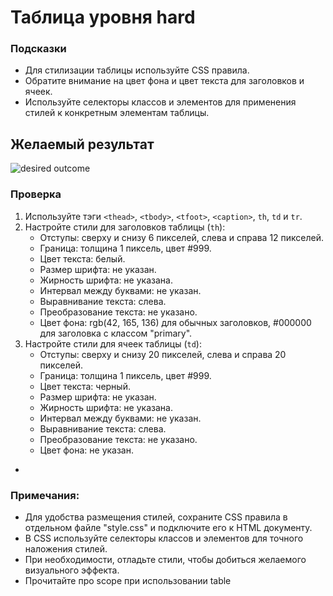 # Таблица уровня hard

### Подсказки

- Для стилизации таблицы используйте CSS правила.
- Обратите внимание на цвет фона и цвет текста для заголовков и ячеек.
- Используйте селекторы классов и элементов для применения стилей к конкретным элементам таблицы.

## Желаемый результат

![desired outcome](./preview.png)

### Проверка

1. Используйте тэги `<thead>`, `<tbody>`, `<tfoot>`, `<caption>`, `th`, `td` и `tr`.
2. Настройте стили для заголовков таблицы (`th`):
   - Отступы: сверху и снизу 6 пикселей, слева и справа 12 пикселей.
   - Граница: толщина 1 пиксель, цвет #999.
   - Цвет текста: белый.
   - Размер шрифта: не указан.
   - Жирность шрифта: не указана.
   - Интервал между буквами: не указан.
   - Выравнивание текста: слева.
   - Преобразование текста: не указано.
   - Цвет фона: rgb(42, 165, 136) для обычных заголовков, #000000 для заголовка с классом "primary".
3. Настройте стили для ячеек таблицы (`td`):
   - Отступы: сверху и снизу 20 пикселей, слева и справа 20 пикселей.
   - Граница: толщина 1 пиксель, цвет #999.
   - Цвет текста: черный.
   - Размер шрифта: не указан.
   - Жирность шрифта: не указана.
   - Интервал между буквами: не указан.
   - Выравнивание текста: слева.
   - Преобразование текста: не указано.
   - Цвет фона: не указан.
 - 
### Примечания:

- Для удобства размещения стилей, сохраните CSS правила в отдельном файле "style.css" и подключите его к HTML документу.
- В CSS используйте селекторы классов и элементов для точного наложения стилей.
- При необходимости, отладьте стили, чтобы добиться желаемого визуального эффекта.
- Прочитайте про scope при использовании table

